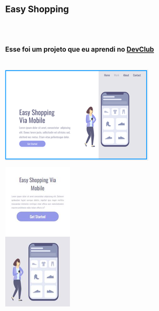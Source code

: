 <h1>Easy Shopping</h1>
<br>
<br>
<br>
<h2>Esse foi um projeto que eu aprendi no <a href="https://rodolfomori.com.br/devclub/">DevClub</a></h2>
<br>
<br>
<img src="https://github.com/paulasaraivadev/Easy-Shopping/blob/main/Assets/easy-shopping-desktop.PNG?raw=true">
<br>
<br>

<img src="https://github.com/paulasaraivadev/Easy-Shopping/blob/main/Assets/easy%20shopping%20responsivo.JPG?raw=true">
